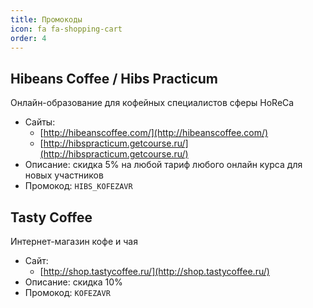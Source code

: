 ```yaml
---
title: Промокоды
icon: fa fa-shopping-cart
order: 4
---
```


## Hibeans Coffee / Hibs Practicum
Онлайн-образование для кофейных специалистов сферы HoReCa
- Сайты:
	- [http://hibeanscoffee.com/](http://hibeanscoffee.com/)
	- [http://hibspracticum.getcourse.ru/](http://hibspracticum.getcourse.ru/)
- Описание: cкидка 5% на любой тариф любого онлайн курса для новых участников
- Промокод: `HIBS_KOFEZAVR`

## Tasty Coffee
Интернет-магазин кофе и чая
- Сайт:
	- [http://shop.tastycoffee.ru/](http://shop.tastycoffee.ru/)
- Описание: cкидка 10%
- Промокод: `KOFEZAVR`

